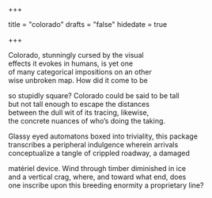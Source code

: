 +++

title = "colorado"
drafts = "false"
hidedate = true

+++

Colorado, stunningly cursed by the visual  
effects it evokes in humans, is yet one  
of many categorical impositions on an other  
wise unbroken map. How did it come to be  

so stupidly square? Colorado could be said to be tall  
but not tall enough to escape the distances  
between the dull wit of its tracing, likewise,  
the concrete nuances of who’s doing the taking.  

Glassy eyed automatons boxed into triviality, this package  
transcribes a peripheral indulgence wherein arrivals  
conceptualize a tangle of crippled roadway, a damaged  

matériel device. Wind through timber diminished in ice  
and a vertical crag, where, and toward what end, does  
one inscribe upon this breeding enormity a proprietary line?  

~~~//
